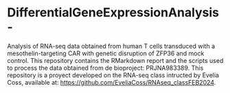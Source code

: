 # DifferentialGeneExpressionAnalysis-
Analysis of RNA-seq data obtained from human T cells transduced with a mesothelin-targeting CAR with genetic disruption of ZFP36 and mock control. This repository contains the RMarkdown report and the scripts used to process the data obtained from de bioproject: PRJNA983389. 
This repository is a proyect developed on the RNA-seq class intructed by Evelia Coss, available at: https://github.com/EveliaCoss/RNAseq_classFEB2024. 
 
